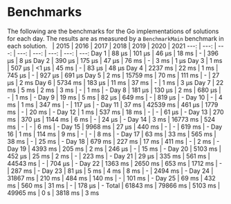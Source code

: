 # Benchmarks
The following are the benchmarks for the Go implementations of solutions for each day. The results are as measured by a `BenchmarkMain` benchmark in each solution.
 &nbsp;  | 2015 | 2016 | 2017 | 2018 | 2019 | 2020 | 2021
 ---:  | ---:  | ---:  | ---:  | ---:  | ---:  | ---:  | ---: 
Day 1 | 88 µs | 101 µs | 46 µs | 18 ms | - | 396 µs | 8 µs
Day 2 | 390 µs | 175 µs | 47 µs | 76 ms | - | 3 ms | 1 µs
Day 3 | 1 ms | 507 µs | <1 µs | 45 ms | - | 83 µs | 48 µs
Day 4 | 2237 ms | 22 ms | 1 ms | 745 µs | - | 927 µs | 691 µs
Day 5 | 2 ms | 15759 ms | 70 ms | 111 ms | - | 27 µs | 2 ms
Day 6 | 5734 ms | 183 µs | 11 ms | 37 ms | - | 1 ms | 3 µs
Day 7 | 22 ms | 5 ms | 2 ms | 3 ms | - | 1 ms | -
Day 8 | 181 µs | 130 µs | 2 ms | 680 µs | - | 1 ms | -
Day 9 | 19 ms | 5 ms | 82 µs | 649 ms | - | 819 µs | -
Day 10 | - | 4 ms | 1 ms | 347 ms | - | 117 µs | -
Day 11 | 37 ms | 42539 ms | 461 µs | 1779 ms | - | 20 ms | -
Day 12 | 1 ms | 537 ms | 18 ms | - | - | 61 µs | -
Day 13 | 270 ms | 370 µs | 1144 ms | 6 ms | - | 24 µs | -
Day 14 | 3 ms | 16773 ms | 524 ms | - | - | 6 ms | -
Day 15 | 9968 ms | 27 µs | 440 ms | - | - | 619 ms | -
Day 16 | 1 ms | 114 ms | 9 ms | - | - | 8 ms | -
Day 17 | 63 ms | 33 ms | 565 ms | 38 ms | - | 25 ms | -
Day 18 | 679 ms | 227 ms | 17 ms | 411 ms | - | 2 ms | -
Day 19 | 4393 ms | 205 ms | 2 ms | 246 µs | - | 15 ms | -
Day 20 | 5103 ms | 452 µs | 25 ms | 2 ms | - | 223 ms | -
Day 21 | 29 µs | 335 ms | 561 ms | 44543 ms | - | 704 µs | -
Day 22 | 1363 ms | 2650 ms | 653 ms | 1712 ms | - | 287 ms | -
Day 23 | 81 µs | 5 ms | 4 ms | 8 ms | - | 2494 ms | -
Day 24 | 31867 ms | 210 ms | 484 ms | 140 ms | - | 101 ms | -
Day 25 | 69 ms | 432 ms | 560 ms | 31 ms | - | 178 µs | -
Total | 61843 ms | 79866 ms | 5103 ms | 49965 ms | 0 s | 3818 ms | 3 ms